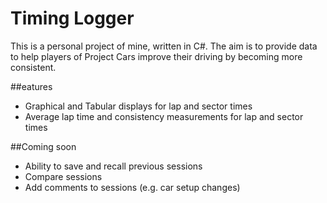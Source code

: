 # Timing Logger

This is a personal project of mine, written in C#. The aim is to provide data to help players of Project Cars improve their driving by becoming more consistent.

##eatures
<ul>
<li>Graphical and Tabular displays for lap and sector times</li>
<li>Average lap time and consistency measurements for lap and sector times</li>
</ul>

##Coming soon
<ul>
<li>Ability to save and recall previous sessions</li>
<li>Compare sessions</li>
<li>Add comments to sessions (e.g. car setup changes)</li>
</ul>
